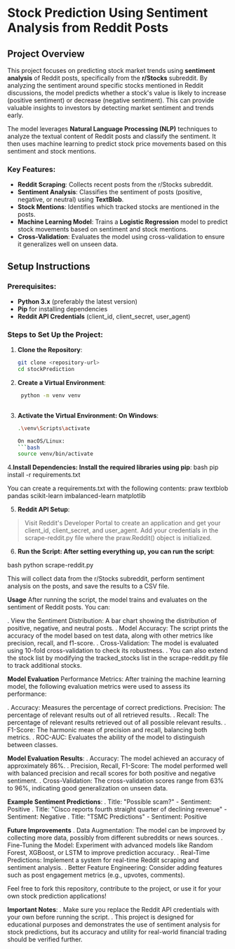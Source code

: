 # Stock Prediction Using Sentiment Analysis from Reddit Posts

## Project Overview
This project focuses on predicting stock market trends using **sentiment analysis** of Reddit posts, specifically from the **r/Stocks** subreddit. By analyzing the sentiment around specific stocks mentioned in Reddit discussions, the model predicts whether a stock's value is likely to increase (positive sentiment) or decrease (negative sentiment). This can provide valuable insights to investors by detecting market sentiment and trends early.

The model leverages **Natural Language Processing (NLP)** techniques to analyze the textual content of Reddit posts and classify the sentiment. It then uses machine learning to predict stock price movements based on this sentiment and stock mentions.

### Key Features:
- **Reddit Scraping**: Collects recent posts from the r/Stocks subreddit.
- **Sentiment Analysis**: Classifies the sentiment of posts (positive, negative, or neutral) using **TextBlob**.
- **Stock Mentions**: Identifies which tracked stocks are mentioned in the posts.
- **Machine Learning Model**: Trains a **Logistic Regression** model to predict stock movements based on sentiment and stock mentions.
- **Cross-Validation**: Evaluates the model using cross-validation to ensure it generalizes well on unseen data.

## Setup Instructions

### Prerequisites:
- **Python 3.x** (preferably the latest version)
- **Pip** for installing dependencies
- **Reddit API Credentials** (client_id, client_secret, user_agent)

### Steps to Set Up the Project:

1. **Clone the Repository**:
   ```bash
   git clone <repository-url>
   cd stockPrediction

2. **Create a Virtual Environment**:    
   ```bash
    python -m venv venv
    
3. **Activate the Virtual Environment: On Windows**:
   ```bash
   .\venv\Scripts\activate
   
   On macOS/Linux:
   ```bash
   source venv/bin/activate

4.**Install Dependencies: Install the required libraries using pip**:
bash
pip install -r requirements.txt

You can create a requirements.txt with the following contents:
praw
textblob
pandas
scikit-learn
imbalanced-learn
matplotlib

5. **Reddit API Setup**:

> Visit Reddit's Developer Portal to create an application and get your client_id, client_secret, and user_agent.
> Add your credentials in the scrape-reddit.py file where the praw.Reddit() object is initialized.

6. **Run the Script: After setting everything up, you can run the script**:

bash
python scrape-reddit.py

This will collect data from the r/Stocks subreddit, perform sentiment analysis on the posts, and save the results to a CSV file.

**Usage**
After running the script, the model trains and evaluates on the sentiment of Reddit posts. You can:

. View the Sentiment Distribution: A bar chart showing the distribution of positive, negative, and neutral posts.
. Model Accuracy: The script prints the accuracy of the model based on test data, along with other metrics like precision, recall, and f1-score.
. Cross-Validation: The model is evaluated using 10-fold cross-validation to check its robustness.
. You can also extend the stock list by modifying the tracked_stocks list in the scrape-reddit.py file to track additional stocks.

**Model Evaluation**
Performance Metrics:
After training the machine learning model, the following evaluation metrics were used to assess its performance:

. Accuracy: Measures the percentage of correct predictions.
Precision: The percentage of relevant results out of all retrieved results.
. Recall: The percentage of relevant results retrieved out of all possible relevant results.
. F1-Score: The harmonic mean of precision and recall, balancing both metrics.
. ROC-AUC: Evaluates the ability of the model to distinguish between classes.

**Model Evaluation Results**:
. Accuracy: The model achieved an accuracy of approximately 86%.
. Precision, Recall, F1-Score: The model performed well with balanced precision and recall scores for both positive and negative sentiment.
. Cross-Validation: The cross-validation scores range from 63% to 96%, indicating good generalization on unseen data.

**Example Sentiment Predictions**:
. Title: "Possible scam?" - Sentiment: Positive
. Title: "Cisco reports fourth straight quarter of declining revenue" - Sentiment: Negative
. Title: "TSMC Predictions" - Sentiment: Positive

**Future Improvements**
. Data Augmentation: The model can be improved by collecting more data, possibly from different subreddits or news sources.
. Fine-Tuning the Model: Experiment with advanced models like Random Forest, XGBoost, or LSTM to improve prediction accuracy.
. Real-Time Predictions: Implement a system for real-time Reddit scraping and sentiment analysis.
. Better Feature Engineering: Consider adding features such as post engagement metrics (e.g., upvotes, comments).

Feel free to fork this repository, contribute to the project, or use it for your own stock prediction applications!

**Important Notes**:
. Make sure you replace the Reddit API credentials with your own before running the script.
. This project is designed for educational purposes and demonstrates the use of sentiment analysis for stock predictions, but its accuracy and utility for real-world financial trading should be verified further.